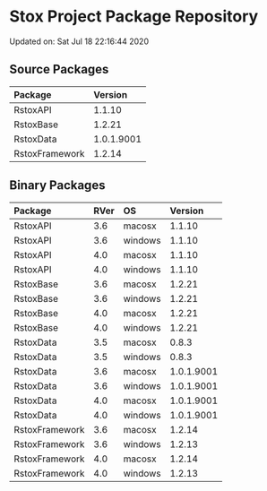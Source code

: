 # Stox Project Package Repository


Updated on: Sat Jul 18 22:16:44 2020
## Source Packages

|Package        |Version    |
|:--------------|:----------|
|RstoxAPI       |1.1.10     |
|RstoxBase      |1.2.21     |
|RstoxData      |1.0.1.9001 |
|RstoxFramework |1.2.14     |

## Binary Packages

|Package        |RVer |OS      |Version    |
|:--------------|:----|:-------|:----------|
|RstoxAPI       |3.6  |macosx  |1.1.10     |
|RstoxAPI       |3.6  |windows |1.1.10     |
|RstoxAPI       |4.0  |macosx  |1.1.10     |
|RstoxAPI       |4.0  |windows |1.1.10     |
|RstoxBase      |3.6  |macosx  |1.2.21     |
|RstoxBase      |3.6  |windows |1.2.21     |
|RstoxBase      |4.0  |macosx  |1.2.21     |
|RstoxBase      |4.0  |windows |1.2.21     |
|RstoxData      |3.5  |macosx  |0.8.3      |
|RstoxData      |3.5  |windows |0.8.3      |
|RstoxData      |3.6  |macosx  |1.0.1.9001 |
|RstoxData      |3.6  |windows |1.0.1.9001 |
|RstoxData      |4.0  |macosx  |1.0.1.9001 |
|RstoxData      |4.0  |windows |1.0.1.9001 |
|RstoxFramework |3.6  |macosx  |1.2.14     |
|RstoxFramework |3.6  |windows |1.2.13     |
|RstoxFramework |4.0  |macosx  |1.2.14     |
|RstoxFramework |4.0  |windows |1.2.13     |
